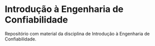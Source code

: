 # Introdução à Engenharia de Confiabilidade

Repositório com material da disciplina de Introdução à Engenharia de Confiabilidade.
